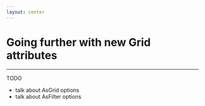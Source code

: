 ```yaml
---
layout: center
---
```


# Going further with new Grid attributes

---

TODO

- talk about AsGrid options
- talk about AsFilter options
